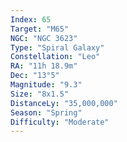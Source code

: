 ```yaml
---
Index: 65
Target: "M65"
NGC: "NGC 3623"
Type: "Spiral Galaxy"
Constellation: "Leo"
RA: "11h 18.9m"
Dec: "13°5"
Magnitude: "9.3"
Size: "8x1.5"
DistanceLy: "35,000,000"
Season: "Spring"
Difficulty: "Moderate"
---
```

